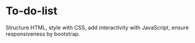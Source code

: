 # To-do-list
Structure HTML, style with CSS, add interactivity with JavaScript, ensure responsiveness by bootstrap.
